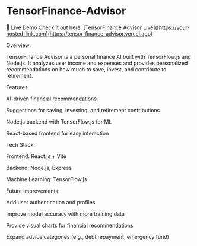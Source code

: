 ﻿# TensorFinance-Advisor

🚀 Live Demo
Check it out here: [TensorFinance Advisor Live]([https://your-hosted-link.com](https://tensor-finance-advisor.vercel.app)

 Overview:

TensorFinance Advisor is a personal finance AI built with TensorFlow.js and Node.js. It analyzes user income and expenses and provides personalized recommendations on how much to save, invest, and contribute to retirement.

Features:

AI-driven financial recommendations

Suggestions for saving, investing, and retirement contributions

Node.js backend with TensorFlow.js for ML

React-based frontend for easy interaction

Tech Stack:

Frontend: React.js + Vite

Backend: Node.js, Express

Machine Learning: TensorFlow.js

Future Improvements:

Add user authentication and profiles

Improve model accuracy with more training data

Provide visual charts for financial recommendations

Expand advice categories (e.g., debt repayment, emergency fund)
